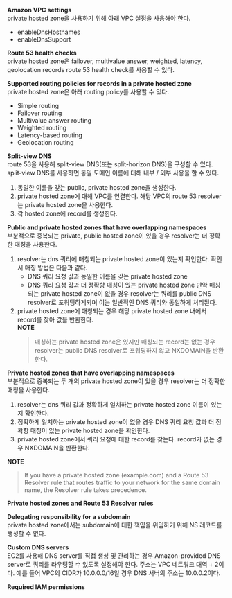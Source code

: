
**Amazon VPC settings**  
private hosted zone을 사용하기 위해 아래 VPC 설정을 사용해야 한다.
- enableDnsHostnames
- enableDnsSupport

**Route 53 health checks**  
private hosted zone은 failover, multivalue answer, weighted, latency, geolocation records route 53 health check를 사용할 수 있다.

**Supported routing policies for records in a private hosted zone**  
private hosted zone은 아래 routing policy를 사용할 수 있다.
- Simple routing
- Failover routing
- Multivalue answer routing
- Weighted routing
- Latency-based routing
- Geolocation routing

**Split-view DNS**  
route 53을 사용해 split-view DNS(또는 split-horizon DNS)을 구성할 수 있다. split-view DNS를 사용하면 동일 도메인 이름에 대해 내부 / 외부 사용을 할 수 있다. 
1. 동일한 이름을 갖는 public, private hosted zone을 생성한다. 
2. private hosted zone에 대해 VPC를 연결한다. 해당 VPC의 route 53 resolver는 private hosted zone을 사용한다.
3. 각 hosted zone에 record를 생성한다.

**Public and private hosted zones that have overlapping namespaces**  
부분적으로 중복되는 private, public hosted zone이 있을 경우 resolver는 더 정확한 매칭을 사용한다.
1. resolver는 dns 쿼리에 매칭되는 private hosted zone이 있는지 확인한다. 확인 시 매칭 방법은 다음과 같다.
    - DNS 쿼리 요청 값과 동일한 이름을 갖는 private hosted zone
    - DNS 쿼리 요청 값과 더 정확항 매칭이 있는 private hosted zone
    만약 매칭되는 private hosted zone이 없을 경우 resolver는 쿼리를 public DNS resolver로 포워딩하게되며 이는 일반적인 DNS 쿼리와 동일하게 처리된다.
2. private hosted zone에 매칭되는 경우 해당 private hosted zone 내에서 record를 찾아 값을 반환한다.   
    **NOTE**
    > 매칭하는 private hosted zone은 있지만 매칭되는 record는 없는 경우 resolver는 public DNS resolver로 포워딩하지 않고 NXDOMAIN을 반환한다.

**Private hosted zones that have overlapping namespaces**  
부분적으로 중복되는 두 개의 private hosted zone이 있을 경우 resolver는 더 정확한 매칭을 사용한다.
1. resolver는 dns 쿼리 값과 정확하게 일치하는 private hosted zone 이름이 있는지 확인한다.
2. 정확하게 일치하는 private hosted zone이 없을 경우 DNS 쿼리 요청 값과 더 정확항 매칭이 있는 private hosted zone을 확인한다.
3. private hosted zone에서 쿼리 요청에 대한 record를 찾는다. record가 없는 경우 NXDOMAIN을 반환한다.

**NOTE**
> If you have a private hosted zone (example.com) and a Route 53 Resolver rule that routes traffic to your network for the same domain name, the Resolver rule takes precedence.

**Private hosted zones and Route 53 Resolver rules**  

**Delegating responsibility for a subdomain**  
private hosted zone에서는 subdomain에 대한 책임을 위임하기 위해 NS 레코드를 생성할 수 없다.

**Custom DNS servers**  
EC2를 사용해 DNS server를 직접 생성 및 관리하는 경우 Amazon-provided DNS server로 쿼리를 라우팅할 수 있도록 설정해야 한다. 주소는 VPC 네트워크 대역 + 2이다. 예를 들어 VPC의 CIDR가 10.0.0.0/16일 경우 DNS 서버의 주소는 10.0.0.2이다.

**Required IAM permissions**  
